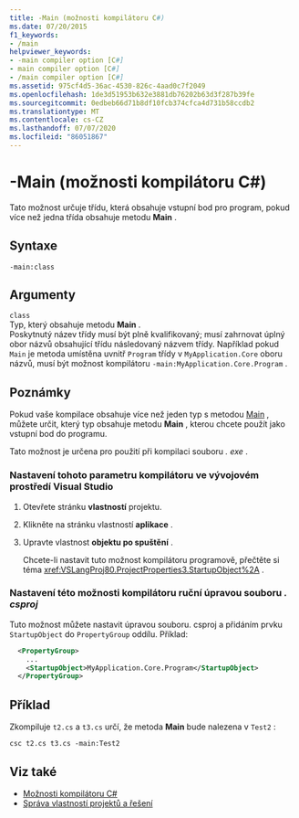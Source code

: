 ```yaml
---
title: -Main (možnosti kompilátoru C#)
ms.date: 07/20/2015
f1_keywords:
- /main
helpviewer_keywords:
- -main compiler option [C#]
- main compiler option [C#]
- /main compiler option [C#]
ms.assetid: 975cf4d5-36ac-4530-826c-4aad0c7f2049
ms.openlocfilehash: 1de3d51953b632e3881db76202b63d3f287b39fe
ms.sourcegitcommit: 0edbeb66d71b8df10fcb374cfca4d731b58ccdb2
ms.translationtype: MT
ms.contentlocale: cs-CZ
ms.lasthandoff: 07/07/2020
ms.locfileid: "86051867"
---
```

# <a name="-main-c-compiler-options"></a>-Main (možnosti kompilátoru C#)

Tato možnost určuje třídu, která obsahuje vstupní bod pro program, pokud více než jedna třída obsahuje metodu **Main** .

## <a name="syntax"></a>Syntaxe

```console
-main:class
```

## <a name="arguments"></a>Argumenty
 `class`  
 Typ, který obsahuje metodu **Main** .  
 Poskytnutý název třídy musí být plně kvalifikovaný; musí zahrnovat úplný obor názvů obsahující třídu následovaný názvem třídy. Například pokud `Main` je metoda umístěna uvnitř `Program` třídy v `MyApplication.Core` oboru názvů, musí být možnost kompilátoru `-main:MyApplication.Core.Program` .

## <a name="remarks"></a>Poznámky

Pokud vaše kompilace obsahuje více než jeden typ s metodou [Main](../../programming-guide/main-and-command-args/index.md) , můžete určit, který typ obsahuje metodu **Main** , kterou chcete použít jako vstupní bod do programu.

Tato možnost je určena pro použití při kompilaci souboru *. exe* .

### <a name="to-set-this-compiler-option-in-the-visual-studio-development-environment"></a>Nastavení tohoto parametru kompilátoru ve vývojovém prostředí Visual Studio

1. Otevřete stránku **vlastností** projektu.

2. Klikněte na stránku vlastností **aplikace** .

3. Upravte vlastnost **objektu po spuštění** .

    Chcete-li nastavit tuto možnost kompilátoru programově, přečtěte si téma <xref:VSLangProj80.ProjectProperties3.StartupObject%2A> .

### <a name="to-set-this-compiler-option-by-manually-editing-the-csproj-file"></a>Nastavení této možnosti kompilátoru ruční úpravou souboru *. csproj*

Tuto možnost můžete nastavit úpravou souboru. csproj a přidáním prvku `StartupObject` do `PropertyGroup` oddílu. Příklad:

```xml
  <PropertyGroup>
    ...
    <StartupObject>MyApplication.Core.Program</StartupObject>
  </PropertyGroup>
```

## <a name="example"></a>Příklad

Zkompiluje `t2.cs` a `t3.cs` určí, že metoda **Main** bude nalezena v `Test2` :

```console
csc t2.cs t3.cs -main:Test2
```

## <a name="see-also"></a>Viz také

- [Možnosti kompilátoru C#](./index.md)
- [Správa vlastností projektů a řešení](/visualstudio/ide/managing-project-and-solution-properties)
